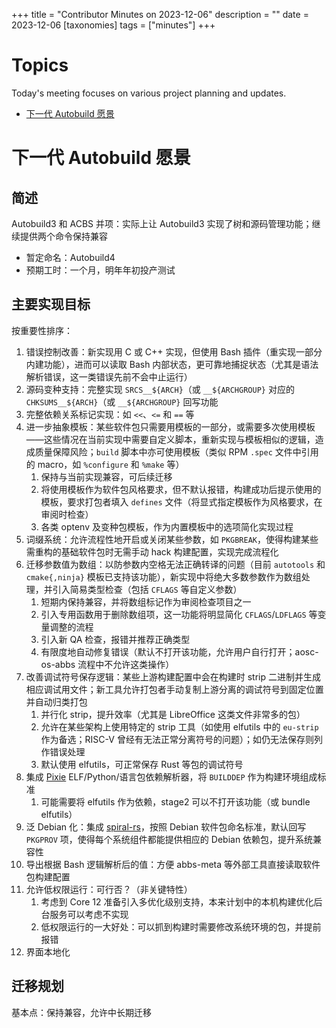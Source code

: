 +++
title = "Contributor Minutes on 2023-12-06"
description = ""
date = 2023-12-06
[taxonomies]
tags = ["minutes"]
+++

Topics
======

Today's meeting focuses on various project planning and updates.

- [下一代 Autobuild 愿景](#xia-yi-dai-autobuild-yuan-jing)

下一代 Autobuild 愿景
===

简述
---

Autobuild3 和 ACBS 并项：实际上让 Autobuild3 实现了树和源码管理功能；继续提供两个命令保持兼容

- 暂定命名：Autobuild4
- 预期工时：一个月，明年年初投产测试

主要实现目标
---

按重要性排序：

1. 错误控制改善：新实现用 C 或 C++ 实现，但使用 Bash 插件（重实现一部分内建功能），进而可以读取 Bash 内部状态，更可靠地捕捉状态（尤其是语法解析错误，这一类错误先前不会中止运行）
2. 源码变种支持：完整实现 `SRCS__${ARCH}`（或 `__${ARCHGROUP}` 对应的 `CHKSUMS__${ARCH}`（或 `__${ARCHGROUP}` 回写功能
3. 完整依赖关系标记实现：如 `<<`、`<=` 和 `==` 等
4. 进一步抽象模板：某些软件包只需要用模板的一部分，或需要多次使用模板——这些情况在当前实现中需要自定义脚本，重新实现与模板相似的逻辑，造成质量保障风险；`build` 脚本中亦可使用模板（类似 RPM `.spec` 文件中引用的 macro，如 `%configure` 和 `%make` 等）
    1. 保持与当前实现兼容，可后续迁移
    2. 将使用模板作为软件包风格要求，但不默认报错，构建成功后提示使用的模板，要求打包者填入 `defines` 文件（将显式指定模板作为风格要求，在审阅时检查）
    3. 各类 optenv 及变种包模板，作为内置模板中的选项简化实现过程
5. 词缀系统：允许流程性地开启或关闭某些参数，如 `PKGBREAK`，使得构建某些需重构的基础软件包时无需手动 hack 构建配置，实现完成流程化
6. 迁移参数值为数组：以防参数内空格无法正确转译的问题（目前 `autotools` 和 `cmake{,ninja}` 模板已支持该功能），新实现中将绝大多数参数作为数组处理，并引入简易类型检查（包括 `CFLAGS` 等自定义参数）
    1. 短期内保持兼容，并将数组标记作为审阅检查项目之一
    2. 引入专用函数用于删除数组项，这一功能将明显简化 `CFLAGS`/`LDFLAGS` 等变量调整的流程
    3. 引入新 QA 检查，报错并推荐正确类型
    4. 有限度地自动修复错误（默认不打开该功能，允许用户自行打开；aosc-os-abbs 流程中不允许这类操作）
7. 改善调试符号保存逻辑：某些上游构建配置中会在构建时 strip 二进制并生成相应调试用文件；新工具允许打包者手动复制上游分离的调试符号到固定位置并自动归类打包
    1. 并行化 strip，提升效率（尤其是 LibreOffice 这类文件非常多的包）
    2. 允许在某些架构上使用特定的 strip 工具（如使用 elfutils 中的 `eu-strip` 作为备选；RISC-V 曾经有无法正常分离符号的问题）；如仍无法保存则列作错误处理
    3. 默认使用 elfutils，可正常保存 Rust 等包的调试符号
8. 集成 [Pixie](https://github.com/AOSC-Dev/pixie) ELF/Python/语言包依赖解析器，将 `BUILDDEP` 作为构建环境组成标准
    1. 可能需要将 elfutils 作为依赖，stage2 可以不打开该功能（或 bundle elfutils）
9. 泛 Debian 化：集成 [spiral-rs](https://github.com/spiral-repo/spiral-rs)，按照 Debian 软件包命名标准，默认回写 `PKGPROV` 项，使得每个系统组件都能提供相应的 Debian 依赖包，提升系统兼容性
10. 导出根据 Bash 逻辑解析后的值：方便 abbs-meta 等外部工具直接读取软件包构建配置
11. 允许低权限运行：可行否？（非关键特性）
    1. 考虑到 Core 12 准备引入多优化级别支持，本来计划中的本机构建优化后台服务可以考虑不实现
    2. 低权限运行的一大好处：可以抓到构建时需要修改系统环境的包，并提前报错
12. 界面本地化

迁移规划
---

基本点：保持兼容，允许中长期迁移
